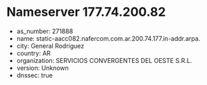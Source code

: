 # Nameserver 177.74.200.82

* as_number: 271888
* name: static-aacc082.nafercom.com.ar.200.74.177.in-addr.arpa.
* city: General Rodriguez
* country: AR
* organization: SERVICIOS CONVERGENTES DEL OESTE S.R.L.
* version: Unknown
* dnssec: true
